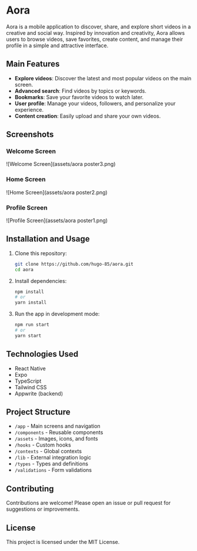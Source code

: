 # Aora

Aora is a mobile application to discover, share, and explore short videos in a creative and social way. Inspired by innovation and creativity, Aora allows users to browse videos, save favorites, create content, and manage their profile in a simple and attractive interface.

## Main Features

- **Explore videos**: Discover the latest and most popular videos on the main screen.
- **Advanced search**: Find videos by topics or keywords.
- **Bookmarks**: Save your favorite videos to watch later.
- **User profile**: Manage your videos, followers, and personalize your experience.
- **Content creation**: Easily upload and share your own videos.

## Screenshots

### Welcome Screen

![Welcome Screen](assets/aora poster3.png)

### Home Screen

![Home Screen](assets/aora poster2.png)

### Profile Screen

![Profile Screen](assets/aora poster1.png)

## Installation and Usage

1. Clone this repository:
   ```bash
   git clone https://github.com/hugo-85/aora.git
   cd aora
   ```
2. Install dependencies:
   ```bash
   npm install
   # or
   yarn install
   ```
3. Run the app in development mode:
   ```bash
   npm run start
   # or
   yarn start
   ```

## Technologies Used

- React Native
- Expo
- TypeScript
- Tailwind CSS
- Appwrite (backend)

## Project Structure

- `/app` - Main screens and navigation
- `/components` - Reusable components
- `/assets` - Images, icons, and fonts
- `/hooks` - Custom hooks
- `/contexts` - Global contexts
- `/lib` - External integration logic
- `/types` - Types and definitions
- `/validations` - Form validations

## Contributing

Contributions are welcome! Please open an issue or pull request for suggestions or improvements.

## License

This project is licensed under the MIT License.
